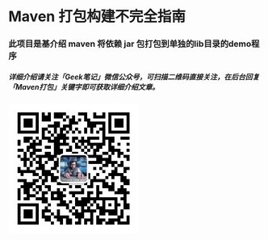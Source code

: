 # Maven 打包构建不完全指南

### 此项目是基介绍 maven 将依赖 jar 包打包到单独的lib目录的demo程序



##### 详细介绍请关注「Geek笔记」微信公众号，可扫描二维码直接关注，在后台回复「Maven打包」关键字即可获取详细介绍文章。


![image](https://github.com/MurrayFan/mvnpack/blob/master/image/qrcode.jpg)
